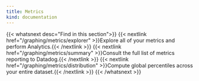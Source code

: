 ```yaml
---
title: Metrics
kind: documentation
---
```


{{< whatsnext desc="Find in this section">}}
    {{< nextlink href="/graphing/metrics/explorer" >}}Explore all of your metrics and perform Analytics.{{< /nextlink >}}
    {{< nextlink href="/graphing/metrics/summary" >}}Consult the full list of metrics reporting to Datadog.{{< /nextlink >}}
    {{< nextlink href="/graphing/metrics/distribution" >}}Compute global percentiles across your entire dataset.{{< /nextlink >}}
{{< /whatsnext >}}
